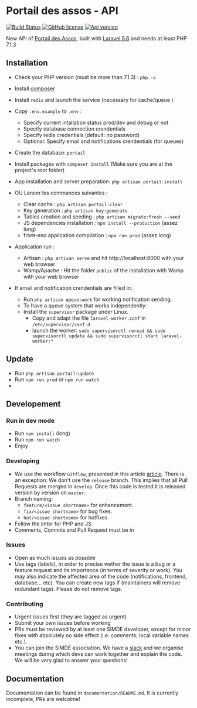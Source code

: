 # Portail des assos - API

[![Build Status](https://travis-ci.org/simde-utc/portail.svg?branch=master)](https://travis-ci.org/simde-utc/portail)
[![GitHub license](https://img.shields.io/github/license/simde-utc/portail.svg)](https://github.com/simde-utc/portail/blob/develop/LICENSE)
[![Api version](https://img.shields.io/badge/version%20api-v1-blue.svg)](https://assos.utc.fr/api/v1)

New API of [Portail des Assos](https://assos.utc.fr), built with [Laravel 5.6](https://laravel.com/) and needs at least PHP 7.1.3



## Installation

- Check your PHP version (must be more than 7.1.3) :  `php -v`
- Install [composer](https://getcomposer.org/download/)
- Install `redis` and launch the service (necessary for cache/queue )

- Copy `.env.example` to `.env` :
    + Specify current intallation status prod/dev and debug or not
    + Specify database connection crendentials
    + Specify redis credentials (default: no password)
    + Optional: Specify email and notifications crendentials (for queues)
- Create the database: `portail`
- Install packages with `composer install` (Make sure you are at the project's root folder)

- App installation and server preparation: `php artisan portail:install`
- OU Lancer les commances suivantes :
    + Clear cache : `php artisan portail:clear`
    + Key generation : `php artisan key:generate`
    + Tables creation and seeding : `php artisan migrate:fresh --seed`
	+ JS dependencies installation : `npm install --production` (assez long)
	+ front-end application compilation : `npm run prod` (assez long)

- Application run :
    + Artisan : `php artisan serve` and hit http://localhost:8000 with your web browser
    + Wamp/Apache : Hit the folder `public` of the installation with Wamp with your web browser
- If email and notification crendentials are filled in:
    + Run `php artisan queue:work` for working notification sending.
    + To have a queue system that works independently:
    - Install the `supervisor` package under Linux.
      - Copy and adapt the file `laravel-worker.conf` in `/etc/supervisor/conf.d`
      - launch the worker: `sudo supervisorctl reread && sudo supervisorctl update && sudo supervisorctl start laravel-worker:*`

## Update

- Run `php artisan portail:update`
- Run `npm run prod` or `npm run watch`
- 
## Developement

### Run in dev mode

- Run `npm install` (long)
- Run `npm run watch`
- Enjoy

### Developing

- We use the workflow `Gitflow`, presented in this article [article](https://nvie.com/files/Git-branching-model.pdf). There is an exception: We don't use the `release` branch. This implies that all Pull Requests are merged in `develop`. Once this code is tested it is released version by version on `master`.
- Branch naming:
  - `feature/<issue shortname>` for enhancement.
  - `fix/<issue shortname>` for bug fixes.
  - `hot/<issue shortname>` for hotfixes.
- Follow the linter for PHP and JS
- Comments, Commits and Pull Request must be in 

### Issues

- Open as much issues as possible
- Use tags (labels), in order to precise wether the issue is a bug or a feature request and its importance (in terms of severity or work). You may also indicate the affected area of the code (notifications, frontend, database... etc). You can create new tags if (maintainers will remove redundant tags). Please do not remove tags.

### Contributing

- Urgent issues first (they are tagged as urgent)
- Submit your own issues before working
- PRs must be reviewed by at least one SiMDE developer, except for minor fixes with absolutely no side effect (i.e. comments, local variable names etc.).
- You can join the SiMDE association. We have a [slack](https://simde.slack.com) and we organise meetings during which devs can work together and explain the code. We will be very glad to answer your questions!

## Documentation

Documentation can be found in `documentation/README.md`. It is currently incomplete, PRs are welcolme!
